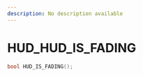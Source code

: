 ```yaml
---
description: No description available 
---
```


# HUD\_HUD_IS_FADING

```cpp
bool HUD_IS_FADING();
```